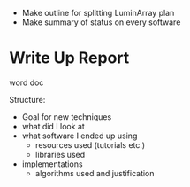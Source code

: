 - Make outline for splitting LuminArray plan
- Make summary of status on every software

# Write Up Report
word doc

Structure:
- Goal for new techniques
- what did I look at
- what software I ended up using
    - resources used (tutorials etc.)
    - libraries used
- implementations
    - algorithms used and justification